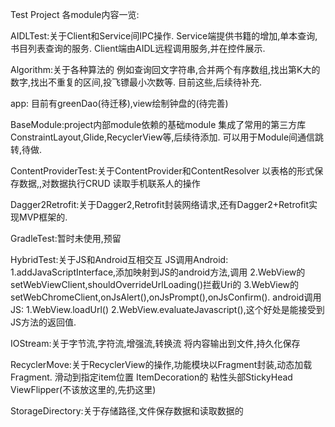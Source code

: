 
Test Project 各module内容一览:

AIDLTest:关于Client和Service间IPC操作.
    Service端提供书籍的增加,单本查询,书目列表查询的服务.
    Client端由AIDL远程调用服务,并在控件展示.
    
Algorithm:关于各种算法的
    例如查询回文字符串,合并两个有序数组,找出第K大的数字,找出不重复的区间,投飞镖最小次数等.
    目前这些,后续待补充.
    
app:
    目前有greenDao(待迁移),view绘制钟盘的(待完善)

BaseModule:project内部module依赖的基础module
    集成了常用的第三方库ConstraintLayout,Glide,RecyclerView等,后续待添加.
    可以用于Module间通信跳转,待做.
    
ContentProviderTest:关于ContentProvider和ContentResolver
    以表格的形式保存数据,,对数据执行CRUD
    读取手机联系人的操作
    
Dagger2Retrofit:关于Dagger2,Retrofit封装网络请求,还有Dagger2+Retrofit实现MVP框架的.

GradleTest:暂时未使用,预留

HybridTest:关于JS和Android互相交互
    JS调用Android:
        1.addJavaScriptInterface,添加映射到JS的android方法,调用
        2.WebView的setWebViewClient,shouldOverrideUrlLoading()拦截Uri的
        3.WebView的setWebChromeClient,onJsAlert(),onJsPrompt(),onJsConfirm().
    android调用JS:
        1.WebView.loadUrl()
        2.WebView.evaluateJavascript(),这个好处是能接受到JS方法的返回值.
        
IOStream:关于字节流,字符流,增强流,转换流
    将内容输出到文件,持久化保存
    
RecyclerMove:关于RecyclerView的操作,功能模块以Fragment封装,动态加载Fragment.
    滑动到指定item位置
    ItemDecoration的
    粘性头部StickyHead
    ViewFlipper(不该放这里的,先扔这里)
    
StorageDirectory:关于存储路径,文件保存数据和读取数据的